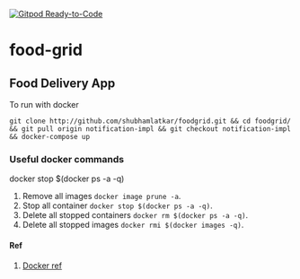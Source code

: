 [![Gitpod Ready-to-Code](https://img.shields.io/badge/Gitpod-Ready--to--Code-blue?logo=gitpod)](https://gitpod.io/#https://github.com/shubhamlatkar/foodgrid)
# food-grid

## Food Delivery App

To run with docker

```
git clone http://github.com/shubhamlatkar/foodgrid.git && cd foodgrid/ && git pull origin notification-impl && git checkout notification-impl && docker-compose up
```

### Useful docker commands

docker stop $(docker ps -a -q)

1. Remove all images `docker image prune -a`.
2. Stop all container `docker stop $(docker ps -a -q)`.
3. Delete all stopped containers `docker rm $(docker ps -a -q)`.
4. Delete all stopped images `docker rmi $(docker images -q)`.

#### Ref
1. [Docker ref](https://www.codenotary.com/blog/extremely-useful-docker-commands/)